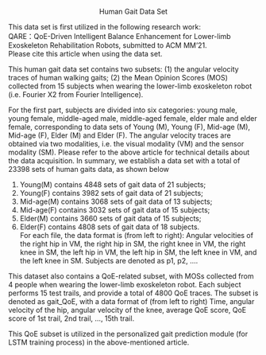 <p align="center">Human Gait Data Set</p>  

This data set is first utilized in the following research work:  
QARE：QoE-Driven Intelligent Balance Enhancement for Lower-limb Exoskeleton Rehabilitation Robots, submitted to ACM MM’21.  
Please cite this article when using the data set.   

This human gait data set contains two subsets: (1) the angular velocity traces of human walking gaits; (2) the Mean Opinion Scores (MOS) collected from 15 subjects when wearing the lower-limb exoskeleton robot (i.e. Fourier X2 from Fourier Intelligence).   

For the first part, subjects are divided into six categories: young male, young female, middle-aged male, middle-aged female, elder male and elder female, corresponding to data sets of Young (M), Young (F), Mid-age (M), Mid-age (F), Elder (M) and Elder (F). The angular velocity traces are obtained via two modalities, i.e. the visual modality (VM) and the sensor modality (SM). Please refer to the above article for technical details about the data acquisition. In summary, we establish a data set with a total of 23398 sets of human gaits data, as shown below  
1. Young(M) contains 4848 sets of gait data of 21 subjects;  
2. Young(F) contains 3982 sets of gait data of 21 subjects;  
3. Mid-age(M) contains 3068 sets of gait data of 13 subjects;  
4. Mid-age(F) contains 3032 sets of gait data of 15 subjects;  
5. Elder(M) contains 3660 sets of gait data of 15 subjects;  
6. Elder(F) contains 4808 sets of gait data of 18 subjects.  
For each file, the data format is (from left to right): Angular velocities of the right hip in VM, the right hip in SM, the right knee in VM, the right knee in SM, the left hip in VM, the left hip in SM, the left knee in VM, and the left knee in SM. Subjects are denoted as p1, p2, ….  

This dataset also contains a QoE-related subset, with MOSs collected from 4 people when wearing the lower-limb exoskeleton robot. Each subject performs 15 test trails, and provide a total of 4800 QoE traces. The subset is denoted as gait_QoE, with a data format of (from left to right) Time, angular velocity of the hip, angular velocity of the knee, average QoE score, QoE score of 1st trail, 2nd trail, …, 15th trail.     

This QoE subset is utilized in the personalized gait prediction module (for LSTM training process) in the above-mentioned article. 
